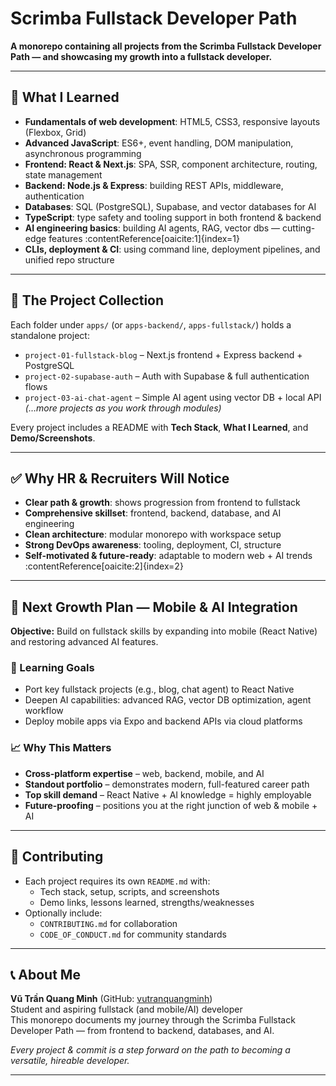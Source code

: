 # Scrimba Fullstack Developer Path

**A monorepo containing all projects from the Scrimba Fullstack Developer Path — and showcasing my growth into a fullstack developer.**

---

## 🎯 What I Learned

- **Fundamentals of web development**: HTML5, CSS3, responsive layouts (Flexbox, Grid)  
- **Advanced JavaScript**: ES6+, event handling, DOM manipulation, asynchronous programming  
- **Frontend: React & Next.js**: SPA, SSR, component architecture, routing, state management  
- **Backend: Node.js & Express**: building REST APIs, middleware, authentication  
- **Databases**: SQL (PostgreSQL), Supabase, and vector databases for AI  
- **TypeScript**: type safety and tooling support in both frontend & backend  
- **AI engineering basics**: building AI agents, RAG, vector dbs — cutting-edge features :contentReference[oaicite:1]{index=1}  
- **CLIs, deployment & CI**: using command line, deployment pipelines, and unified repo structure

---

## 🚀 The Project Collection

Each folder under `apps/` (or `apps-backend/`, `apps-fullstack/`) holds a standalone project:

- `project-01-fullstack-blog` – Next.js frontend + Express backend + PostgreSQL  
- `project-02-supabase-auth` – Auth with Supabase & full authentication flows  
- `project-03-ai-chat-agent` – Simple AI agent using vector DB + local API  
*(…more projects as you work through modules)*

Every project includes a README with **Tech Stack**, **What I Learned**, and **Demo/Screenshots**.

---

## ✅ Why HR & Recruiters Will Notice

- **Clear path & growth**: shows progression from frontend to fullstack  
- **Comprehensive skillset**: frontend, backend, database, and AI engineering  
- **Clean architecture**: modular monorepo with workspace setup  
- **Strong DevOps awareness**: tooling, deployment, CI, structure  
- **Self-motivated & future-ready**: adaptable to modern web + AI trends :contentReference[oaicite:2]{index=2}

---

## 🔄 Next Growth Plan — Mobile & AI Integration

**Objective:** Build on fullstack skills by expanding into mobile (React Native) and restoring advanced AI features.

### 🎯 Learning Goals

- Port key fullstack projects (e.g., blog, chat agent) to React Native  
- Deepen AI capabilities: advanced RAG, vector DB optimization, agent workflow  
- Deploy mobile apps via Expo and backend APIs via cloud platforms  

### 📈 Why This Matters

- **Cross-platform expertise** – web, backend, mobile, and AI  
- **Standout portfolio** – demonstrates modern, full-featured career path  
- **Top skill demand** – React Native + AI knowledge = highly employable  
- **Future-proofing** – positions you at the right junction of web & mobile + AI

---

## 🙌 Contributing

- Each project requires its own `README.md` with:
  - Tech stack, setup, scripts, and screenshots  
  - Demo links, lessons learned, strengths/weaknesses  
- Optionally include:
  - `CONTRIBUTING.md` for collaboration  
  - `CODE_OF_CONDUCT.md` for community standards

---

## 📞 About Me

**Vũ Trần Quang Minh** (GitHub: [vutranquangminh](https://github.com/vutranquangminh))  
Student and aspiring fullstack (and mobile/AI) developer  
This monorepo documents my journey through the Scrimba Fullstack Developer Path — from frontend to backend, databases, and AI.

*Every project & commit is a step forward on the path to becoming a versatile, hireable developer.*

---
